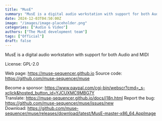 ```yaml
---
title: "MusE"
summary: "MusE is a digital audio workstation with support for both Audio and MIDI"
date: 2024-12-03T04:50:00Z
image: "/images/image-placeholder.png"
categories: ["Audio & Video"]
authors: ["The MusE development team"]
tags: ["Official"]
draft: false
---
```


MusE is a digital audio workstation with support for both Audio and MIDI

License: GPL-2.0

Web page: <https://muse-sequencer.github.io>
Source code: <https://github.com/muse-sequencer/muse>

Become a sponsor: <https://www.paypal.com/cgi-bin/webscr?cmd=_s-xclick&hosted_button_id=YJCUXMC9MBG7Y>  
Translate: <https://muse-sequencer.github.io/docs/i18n.html>
Report the bug: <https://github.com/muse-sequencer/muse/issues/new>  
Download: <https://github.com/muse-sequencer/muse/releases/download/latest/MusE-master-x86_64.AppImage>
